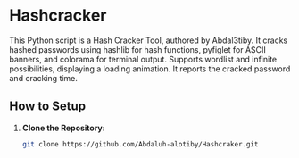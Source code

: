 # Hashcracker

This Python script is a Hash Cracker Tool, authored by Abdal3tiby. It cracks hashed passwords using hashlib for hash functions, pyfiglet for ASCII banners, and colorama for terminal output. Supports wordlist and infinite possibilities, displaying a loading animation. It reports the cracked password and cracking time.

## How to Setup

1. **Clone the Repository:**
   ```bash
   git clone https://github.com/Abdaluh-alotiby/Hashcraker.git
